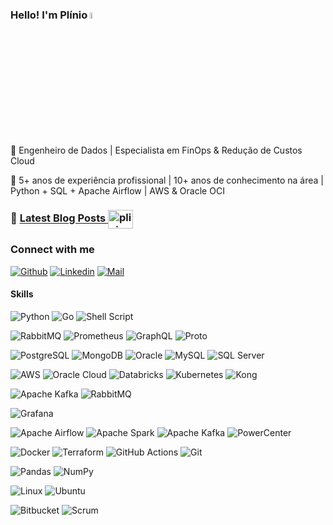 ### Hello! I'm Plínio <img src="https://media.giphy.com/media/hvRJCLFzcasrR4ia7z/giphy.gif" width="5%"></a>

[comment]: <Inspirado no README.md de https://github.com/librity>
[comment]: <Inspirado no README.md de https://github.com/gautamkrishnar>

💼 Engenheiro de Dados | Especialista em FinOps & Redução de Custos Cloud

🎯 5+ anos de experiência profissional | 10+ anos de conhecimento na área | Python + SQL + Apache Airflow | AWS & Oracle OCI

### 📝 [Latest Blog Posts <a href="https://dev.to/pliniopereira" target="blank"><img align="center" src="https://cdn.jsdelivr.net/npm/simple-icons@3.0.1/icons/dev-dot-to.svg" alt="pliniopereira" height="30" width="40" /></a>](https://dev.to/pliniopereira)
<!-- BLOG-POST-LIST:START -->
<!-- BLOG-POST-LIST:END -->

### Connect with me
[![Github](https://img.shields.io/github/followers/pliniopereira?label=Followers&style=social)](https://github.com/pliniopereira)
[![Linkedin](https://img.shields.io/badge/-Plinio%20Pereira-blue?style=flat-square&logo=linkedin&logoColor=white&link=https://www.linkedin.com/in/pliniopereira/)](https://www.linkedin.com/in/pliniopereira/)
[![Mail](https://img.shields.io/badge/-pliniojr@gmail.com-gray?style=flat-square&logo=gmail&logoColor=red&link=)](mailto:pliniojr@gmail.com)


#### Skills
<!-- Linguagens de Programação -->
![Python](https://img.shields.io/badge/python-3670A0?style=for-the-badge&logo=python&logoColor=ffdd54)
![Go](https://img.shields.io/badge/go-%2300ADD8.svg?style=for-the-badge&logo=go&logoColor=white)
![Shell Script](https://img.shields.io/badge/Shell_Script-121011?style=for-the-badge&logo=gnu-bash&logoColor=white)

<!-- Tecnologias Go -->
![RabbitMQ](https://img.shields.io/badge/Rabbitmq-FF6600?style=for-the-badge&logo=rabbitmq&logoColor=white)
![Prometheus](https://img.shields.io/badge/Prometheus-E6522C?style=for-the-badge&logo=Prometheus&logoColor=white)
![GraphQL](https://img.shields.io/badge/-GraphQL-E10098?style=for-the-badge&logo=graphql&logoColor=white)
![Proto](https://img.shields.io/badge/Protocol%20Buffers-000000?style=for-the-badge&logo=google&logoColor=white)

<!-- Bancos de Dados -->
![PostgreSQL](https://img.shields.io/badge/PostgreSQL-316192?style=for-the-badge&logo=postgresql&logoColor=white)
![MongoDB](https://img.shields.io/badge/MongoDB-4EA94B?style=for-the-badge&logo=mongodb&logoColor=white)
![Oracle](https://img.shields.io/badge/Oracle-F80000?style=for-the-badge&logo=oracle&logoColor=white)
![MySQL](https://img.shields.io/badge/mysql-%2300f.svg?style=for-the-badge&logo=mysql&logoColor=white)
![SQL Server](https://img.shields.io/badge/Microsoft%20SQL%20Server-CC2927?style=for-the-badge&logo=microsoft%20sql%20server&logoColor=white)

<!-- Cloud & Infraestrutura -->
![AWS](https://img.shields.io/badge/AWS-%23FF9900.svg?style=for-the-badge&logo=amazon-aws&logoColor=white)
![Oracle Cloud](https://img.shields.io/badge/Oracle%20Cloud-F80000?style=for-the-badge&logo=oracle&logoColor=white)
![Databricks](https://img.shields.io/badge/Databricks-FF3621?style=for-the-badge&logo=Databricks&logoColor=white)
![Kubernetes](https://img.shields.io/badge/kubernetes-%23326ce5.svg?style=for-the-badge&logo=kubernetes&logoColor=white)
![Kong](https://img.shields.io/badge/Kong-003459?style=for-the-badge&logo=kong&logoColor=white)

<!-- Messaging & Event-Driven -->
![Apache Kafka](https://img.shields.io/badge/Apache%20Kafka-000?style=for-the-badge&logo=apachekafka)
![RabbitMQ](https://img.shields.io/badge/Rabbitmq-FF6600?style=for-the-badge&logo=rabbitmq&logoColor=white)

<!-- Observability -->
![Grafana](https://img.shields.io/badge/grafana-%23F46800.svg?style=for-the-badge&logo=grafana&logoColor=white)

<!-- Big Data & Data Engineering -->
![Apache Airflow](https://img.shields.io/badge/Airflow-017CEE?style=for-the-badge&logo=Apache%20Airflow&logoColor=white)
![Apache Spark](https://img.shields.io/badge/Apache%20Spark-FDEE21?style=for-the-badge&logo=apachespark&logoColor=black)
![Apache Kafka](https://img.shields.io/badge/Apache%20Kafka-000?style=for-the-badge&logo=apachekafka)
![PowerCenter](https://img.shields.io/badge/PowerCenter-FF6C37?style=for-the-badge&logo=informatica&logoColor=white)

<!-- DevOps & CI/CD -->
![Docker](https://img.shields.io/badge/docker-%230db7ed.svg?style=for-the-badge&logo=docker&logoColor=white)
![Terraform](https://img.shields.io/badge/terraform-%235835CC.svg?style=for-the-badge&logo=terraform&logoColor=white)
![GitHub Actions](https://img.shields.io/badge/github%20actions-%232671E5.svg?style=for-the-badge&logo=githubactions&logoColor=white)
![Git](https://img.shields.io/badge/git-%23F05033.svg?style=for-the-badge&logo=git&logoColor=white)

<!-- Frameworks & Libraries -->
![Pandas](https://img.shields.io/badge/pandas-%23150458.svg?style=for-the-badge&logo=pandas&logoColor=white)
![NumPy](https://img.shields.io/badge/numpy-%23013243.svg?style=for-the-badge&logo=numpy&logoColor=white)

<!-- Sistemas Operacionais -->
![Linux](https://img.shields.io/badge/Linux-FCC624?style=for-the-badge&logo=linux&logoColor=black)
![Ubuntu](https://img.shields.io/badge/Ubuntu-E95420?style=for-the-badge&logo=ubuntu&logoColor=white)

<!-- Ferramentas & Metodologias -->
![Bitbucket](https://img.shields.io/badge/bitbucket-%230047B3.svg?style=for-the-badge&logo=bitbucket&logoColor=white)
![Scrum](https://img.shields.io/badge/Scrum-%2300ADD8.svg?style=for-the-badge&logo=scrumalliance&logoColor=white)

<!-- ---

<center>
  <table>
    <tr>
        <td><img width="400px" align="left" src="https://github-readme-stats.vercel.app/api/top-langs/?username=pliniopereira&hide=html&layout=compact&show_icons=true&theme=gruvbox" /></td>
        <td><img width="495px" align="left" src="https://github-readme-stats.vercel.app/api?username=pliniopereira&show_icons=true&theme=gruvbox" /></td>
    </tr>
  </table>
</center>

--- -->
